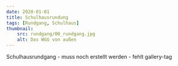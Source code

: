 ```yaml
---
date: 2020-01-01
title: Schulhausrundung
tags: [Rundgang, Schulhaus]
thumbnail: 
    src: rundgang/00_rundgang.jpg
    alt: Das WGG von außen
---
```


Schulhausrundgang - muss noch erstellt werden - fehlt gallery-tag